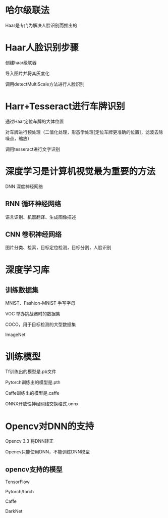 哈尔级联法
===

Haar是专门为解决人脸识别而推出的

Haar人脸识别步骤
===

创建haar级联器

导入图片并将其灰度化

调用detectMultiScale方法进行人脸识别

Harr+Tesseract进行车牌识别
===

通过Haar定位车牌的大体位置

对车牌进行预处理（二值化处理，形态学处理[定位车牌更准确的位置]，滤波去除噪点，缩放）

调用tesseract进行文字识别

深度学习是计算机视觉最为重要的方法
===

DNN 深度神经网络

RNN 循环神经网络
---

语言识别、机器翻译、生成图像描述

CNN 卷积神经网络
---

图片分类、检索，目标定位检测，目标分割，人脸识别

深度学习库
===

训练数据集
---

MNIST、Fashion-MNIST 手写字母

VOC 	举办挑战赛时的数据集

COCO，用于目标检测的大型数据集

ImageNet

训练模型
===

Tf训练出的模型是.pb文件

Pytorch训练出的模型是.pth

Caffe训练出的模型是.caffe

ONNX开放性神经网络交换格式.onnx



Opencv对DNN的支持
===

Opencv 3.3 将DNN转正

Opencv只能使用DNN，不能训练DNN模型

opencv支持的模型
---

TensorFlow

Pytorch/torch

Caffe

DarkNet
